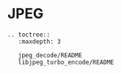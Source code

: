 # JPEG

```{eval-rst}
.. toctree::
   :maxdepth: 3

   jpeg_decode/README
   libjpeg_turbo_encode/README

```